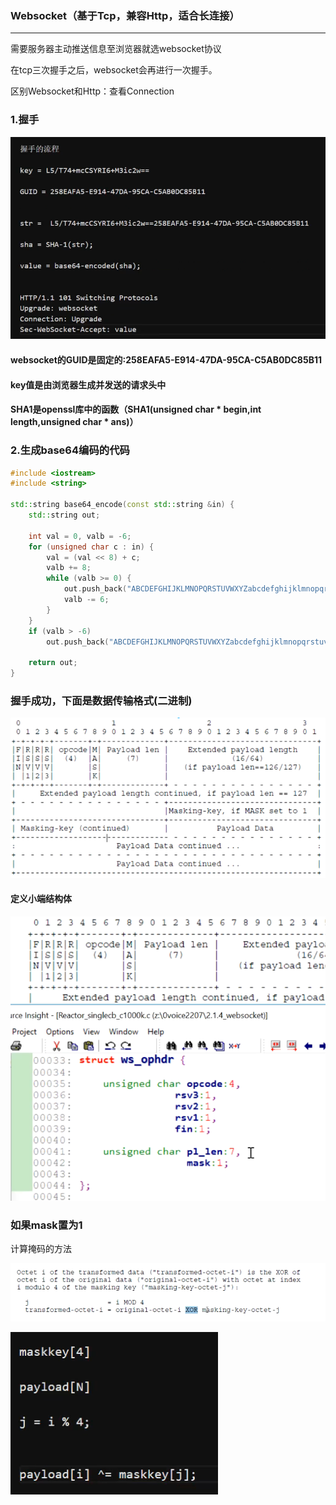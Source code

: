 ### Websocket（基于Tcp，兼容Http，适合长连接）

---

需要服务器主动推送信息至浏览器就选websocket协议

在tcp三次握手之后，websocket会再进行一次握手。

区别Websocket和Http：查看Connection

### 1.握手

![image-20230320195703947](images/image-20230320195703947.png)

#### websocket的GUID是固定的:**258EAFA5-E914-47DA-95CA-C5AB0DC85B11**

#### key值是由浏览器生成并发送的请求头中

#### SHA1是openssl库中的函数（SHA1(unsigned char * begin,int length,unsigned char *  ans)）

### 2.生成base64编码的代码

```c++
#include <iostream>
#include <string>

std::string base64_encode(const std::string &in) {
    std::string out;

    int val = 0, valb = -6;
    for (unsigned char c : in) {
        val = (val << 8) + c;
        valb += 8;
        while (valb >= 0) {
            out.push_back("ABCDEFGHIJKLMNOPQRSTUVWXYZabcdefghijklmnopqrstuvwxyz0123456789+/"[(val >> valb) & 0x3F]);
            valb -= 6;
        }
    }
    if (valb > -6)
        out.push_back("ABCDEFGHIJKLMNOPQRSTUVWXYZabcdefghijklmnopqrstuvwxyz0123456789+/"[((val << 8) >> (valb + 8)) & 0x3F]);

    return out;
}
```

### 握手成功，下面是数据传输格式(二进制)

![image-20230323104315181](images/image-20230323104315181.png)

#### 定义小端结构体

![image-20230324173732028](images/image-20230324173732028.png)

### 如果mask置为1

计算掩码的方法

![image-20230324201307995](images/image-20230324201307995.png)

![image-20230324201334501](images/image-20230324201334501.png)